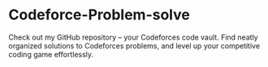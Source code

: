 # Codeforce-Problem-solve
Check out my GitHub repository – your Codeforces code vault. Find neatly organized solutions to Codeforces problems, and level up your competitive coding game effortlessly.
